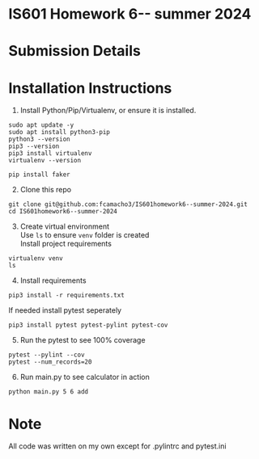 # IS601 Homework 6-- summer 2024
# Submission Details


# Installation Instructions

1. Install Python/Pip/Virtualenv, or ensure it is installed. 
```
sudo apt update -y
sudo apt install python3-pip
python3 --version
pip3 --version
pip3 install virtualenv
virtualenv --version
```
```
pip install faker
```


2. Clone this repo
```
git clone git@github.com:fcamacho3/IS601homework6--summer-2024.git
cd IS601homework6--summer-2024
```

3. Create virtual environment\
Use `ls` to ensure `venv` folder is created\
Install project requirements
```
virtualenv venv
ls
```
4. Install requirements
```
pip3 install -r requirements.txt
```
If needed install pytest seperately
```
pip3 install pytest pytest-pylint pytest-cov
```

5. Run the pytest to see 100% coverage
```
pytest --pylint --cov
pytest --num_records=20
```

6. Run main.py to see calculator in action
```
python main.py 5 6 add
```

# Note
All code was written on my own except for .pylintrc and pytest.ini



